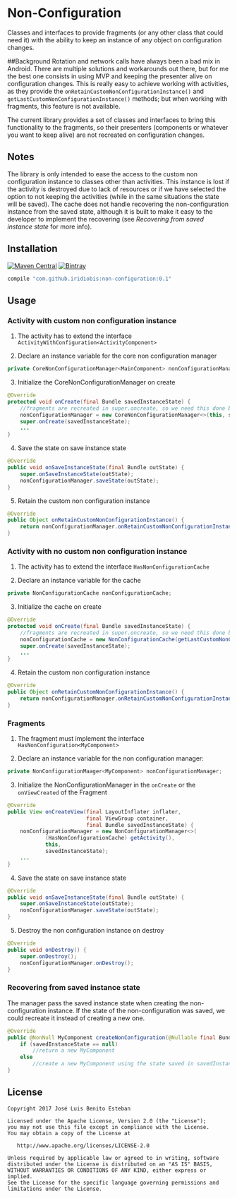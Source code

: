 # Non-Configuration
Classes and interfaces to provide fragments (or any other class that could need it) with the ability to keep an instance of any object on configuration changes.

##Background
Rotation and network calls have always been a bad mix in Android. There are multiple solutions and workarounds out there, but for me the best one consists in using MVP and keeping the presenter alive on configuration changes. This is really easy to achieve working with activities, as they provide the ``onRetainCustomNonConfigurationInstance()`` and ``getLastCustomNonConfigurationInstance()`` methods; but when working with fragments, this feature is not available.

The current library provides a set of classes and interfaces to bring this functionality to the fragments, so their presenters (components or whatever you want to keep alive) are not recreated on configuration changes.

## Notes
The library is only intended to ease the access to the custom non configuration instance to classes other than activities. This instance is lost if the activity is destroyed due to lack of resources or if we have selected the option to not keeping the activities (while in the same situations the state will be saved). The cache does not handle recovering the non-configuration instance from the saved state, although it is built to make it easy to the developer to implement the recovering (see _Recovering from saved instance state_ for more info).

## Installation
[![Maven Central][mavenbadge-svg]][mavenbadge]
[![Bintray](https://img.shields.io/bintray/v/iridiobis/maven/non-configuration.svg)](https://bintray.com/iridiobis/maven/non-configuration)

```gradle
compile "com.github.iridiobis:non-configuration:0.1"
```

## Usage
### Activity with custom non configuration instance

1) The activity has to extend the interface `ActivityWithConfiguration<ActivityComponent>`

2) Declare an instance variable for the core non configuration manager
```java
private CoreNonConfigurationManager<MainComponent> nonConfigurationManager;
```

3) Initialize the CoreNonConfigurationManager on create
```java
@Override
protected void onCreate(final Bundle savedInstanceState) {
    //fragments are recreated in super.oncreate, so we need this done before
    nonConfigurationManager = new CoreNonConfigurationManager<>(this, savedInstanceState);
    super.onCreate(savedInstanceState);
    ...
}
```

4) Save the state on save instance state
```java
@Override
public void onSaveInstanceState(final Bundle outState) {
    super.onSaveInstanceState(outState);
    nonConfigurationManager.saveState(outState);
}
```

5) Retain the custom non configuration instance
```java
@Override
public Object onRetainCustomNonConfigurationInstance() {
    return nonConfigurationManager.onRetainCustomNonConfigurationInstance();
}
```

### Activity with no custom non configuration instance

1) The activity has to extend the interface `HasNonConfigurationCache`

2) Declare an instance variable for the cache
``` java
private NonConfigurationCache nonConfigurationCache;
```

3) Initialize the cache on create
```java
@Override
protected void onCreate(final Bundle savedInstanceState) {
    //fragments are recreated in super.oncreate, so we need this done before
    nonConfigurationCache = new NonConfigurationCache(getLastCustomNonConfigurationInstance());
    super.onCreate(savedInstanceState);
    ...
}
```

4) Retain the custom non configuration instance
```java
@Override
public Object onRetainCustomNonConfigurationInstance() {
    return nonConfigurationManager.onRetainCustomNonConfigurationInstance();
}
```

### Fragments
1) The fragment must implement the interface `HasNonConfiguration<MyComponent>`

2) Declare an instance variable for the non configuration manager:
``` java
private NonConfigurationMaager<MyComponent> nonConfigurationManager;
```

3) Initialize the NonConfigurationManager in the `onCreate` or the `onViewCreated` of the Fragment
```java
@Override
public View onCreateView(final LayoutInflater inflater,
                         final ViewGroup container,
                         final Bundle savedInstanceState) {
    nonConfigurationManager = new NonConfigurationManager<>(
            (HasNonConfigurationCache) getActivity(),
            this,
            savedInstanceState);
    ...
}
```

4) Save the state on save instance state
```java
@Override
public void onSaveInstanceState(final Bundle outState) {
    super.onSaveInstanceState(outState);
    nonConfigurationManager.saveState(outState);
}
```

5) Destroy the non configuration instance on destroy
```java
@Override
public void onDestroy() {
    super.onDestroy();
    nonConfigurationManager.onDestroy();
}
```

### Recovering from saved instance state
The manager pass the saved instance state when creating the non-configuration instance.
If the state of the non-configuration was saved, we could recreate it instead of creating
a new one.
```java
@Override
public @NonNull MyComponent createNonConfiguration(@Nullable final Bundle savedInstanceState) {
    if (savedInstanceState == null)
        //return a new MyComponent
    else
        //create a new MyComponent using the state saved in savedInstanceState
}
```

## License

```
Copyright 2017 José Luis Benito Esteban

Licensed under the Apache License, Version 2.0 (the "License");
you may not use this file except in compliance with the License.
You may obtain a copy of the License at

   http://www.apache.org/licenses/LICENSE-2.0

Unless required by applicable law or agreed to in writing, software
distributed under the License is distributed on an "AS IS" BASIS,
WITHOUT WARRANTIES OR CONDITIONS OF ANY KIND, either express or implied.
See the License for the specific language governing permissions and
limitations under the License.
```

[mavenbadge-svg]: https://maven-badges.herokuapp.com/maven-central/com.github.iridiobis/non-configuration/badge.svg
[mavenbadge]: https://maven-badges.herokuapp.com/maven-central/com.github.iridiobis/non-configuration
[mavensearch]: http://search.maven.org/#search%7Cga%7C1%7Ccom.github.iridiobis%20non-configuration